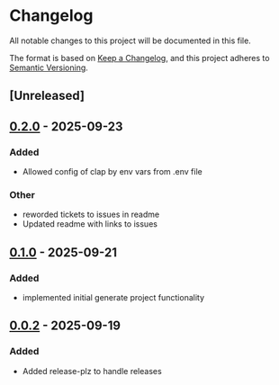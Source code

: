 # Changelog

All notable changes to this project will be documented in this file.

The format is based on [Keep a Changelog](https://keepachangelog.com/en/1.0.0/),
and this project adheres to [Semantic Versioning](https://semver.org/spec/v2.0.0.html).

## [Unreleased]

## [0.2.0](https://github.com/codersparks-aoc/cargo-advent/compare/v0.1.0...v0.2.0) - 2025-09-23

### Added

- Allowed config of clap by env vars from .env file

### Other

- reworded tickets to issues in readme
- Updated readme with links to issues

## [0.1.0](https://github.com/codersparks-aoc/cargo-advent/compare/v0.0.2...v0.1.0) - 2025-09-21

### Added

- implemented initial generate project functionality

## [0.0.2](https://github.com/codersparks-aoc/cargo-advent/compare/v0.0.1...v0.0.2) - 2025-09-19

### Added

- Added release-plz to handle releases
